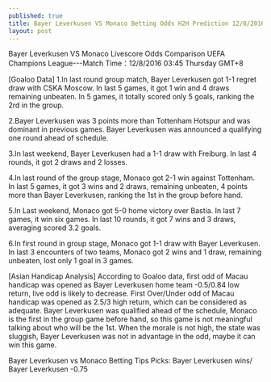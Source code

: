 ```yaml
---
published: true
title: Bayer Leverkusen VS Monaco Betting Odds H2H Prediction 12/8/2016 UEFA Champions League
layout: post
---
```

Bayer Leverkusen  VS  Monaco Livescore Odds Comparison
UEFA Champions League---Match Time：12/8/2016 03:45 Thursday GMT+8

[Goaloo Data]
1.In last round group match, Bayer Leverkusen got 1-1 regret draw with CSKA Moscow. In last 5 games, it got 1 win and 4 draws remaining unbeaten. In 5 games, it totally scored only 5 goals, ranking the 2rd in the group. 

2.Bayer Leverkusen was 3 points more than Tottenham Hotspur and was dominant in previous games. Bayer Leverkusen was announced a qualifying one round ahead of schedule.

3.In last weekend, Bayer Leverkusen had a 1-1 draw with Freiburg. In last 4 rounds, it got 2 draws and 2 losses.

4.In last round of the group stage, Monaco got 2-1 win against Tottenham. In last 5 games, it got 3 wins and 2 draws, remaining unbeaten, 4 points more than Bayer Leverkusen, ranking the 1st in the group before hand.

5.In Last weekend, Monaco got 5-0 home victory over Bastia. In last 7 games, it win six games. In last 10 rounds, it got 7 wins and 3 draws, averaging scored 3.2 goals.

6.In first round in group stage, Monaco got 1-1 draw with Bayer Leverkusen. In last 3 encounters of
two teams, Monaco got 2 wins and 1 draw, remaining unbeaten, lost only 1 goal in 3 games.

[Asian Handicap Analysis]
According to Goaloo data, first odd of Macau handicap was opened as Bayer Leverkusen home team -0.5/0.84 low return, live odd is likely to decrease. First Over/Under odd of Macau handicap was opened as 2.5/3 high return, which can be considered as adequate. Bayer Leverkusen was qualified ahead of the schedule, Monaco is the first in the group game before hand, so this game is not meaningful talking about who will be the 1st. When the morale is not high, the state was sluggish, Bayer Leverkusen was not in advantage in the odd, maybe it can win this game.

Bayer Leverkusen vs Monaco Betting Tips
Picks: Bayer Leverkusen wins/ Bayer Leverkusen -0.75